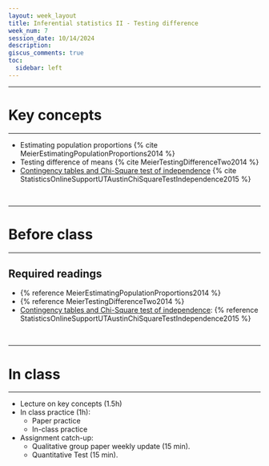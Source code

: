 ```yaml
---
layout: week_layout
title: Inferential statistics II - Testing difference
week_num: 7
session_date: 10/14/2024
description:
giscus_comments: true
toc:
  sidebar: left
---
```


---
# Key concepts
---

- Estimating population proportions {% cite MeierEstimatingPopulationProportions2014 %}
- Testing difference of means {% cite MeierTestingDifferenceTwo2014 %}
- [Contingency tables and Chi-Square test of independence](https://sites.utexas.edu/sos/guided/inferential/categorical/chi2/) {% cite StatisticsOnlineSupportUTAustinChiSquareTestIndependence2015 %}

<br>

---
# Before class
---

## Required readings

- {% reference MeierEstimatingPopulationProportions2014 %}
- {% reference MeierTestingDifferenceTwo2014 %}
- [Contingency tables and Chi-Square test of independence](https://sites.utexas.edu/sos/guided/inferential/categorical/chi2/): {% reference StatisticsOnlineSupportUTAustinChiSquareTestIndependence2015 %}


<br>

---
# In class
---

- Lecture on key concepts (1.5h)
- In class practice (1h):
	- Paper practice
	- In-class practice
- Assignment catch-up:
  - Qualitative group paper weekly update (15 min).
  - Quantitative Test (15 min).